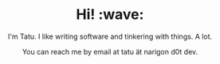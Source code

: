 <h1 align='center'> Hi! :wave:</h1>
<p align='center'>
I'm Tatu. I like writing software and tinkering with things. A lot.
</p>
<p align='center'>You can reach me by email at tatu ät narigon d0t dev.</p>
